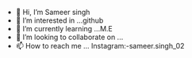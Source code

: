 - 👋 Hi, I’m Sameer singh
- 👀 I’m interested in ...github
- 🌱 I’m currently learning ...M.E
- 💞️ I’m looking to collaborate on ...
- 📫 How to reach me ... Instagram:-sameer.singh_02

<!---
sameer894/sameer894 is a ✨ special ✨ repository because its `README.md` (this file) appears on your GitHub profile.
You can click the Preview link to take a look at your changes.
--->
